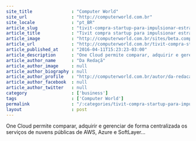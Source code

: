 ```yaml
---
site_title               : "Computer World"
site_url                 : "http://computerworld.com.br"
site_locale              : "pt_BR"
article_slug             : "tivit-compra-startup-para-impulsionar-estrategia-de-multicloud"
article_title            : "Tivit compra startup para impulsionar estratégia de multicloud"
article_image            : "http://computerworld.com.br/sites/beta.computerworld.com.br/files/news_articles/busca_devops_gestao.jpg"
article_url              : "http://computerworld.com.br/tivit-compra-startup-para-impulsionar-estrategia-de-multicloud"
article_published_at     : "2016-04-11T15:23:23-03:00"
article_description      : "One Cloud permite comparar, adquirir e gerenciar de forma centralizada os serviços de nuvens públicas de AWS, Azure e SoftLayer..."
article_author_name      : "Da Redaçã"
article_author_image     : null
article_author_biography : null
article_author_profile   : "http://computerworld.com.br/autor/da-redacao"
article_author_facebook  : null
article_author_twitter   : null
category                 : ['business']
tags                     : ['Computer World']
permalink                : "/:categories/tivit-compra-startup-para-impulsionar-estrategia-de-multicloud/"
layout                   : post
---
```


One Cloud permite comparar, adquirir e gerenciar de forma centralizada os serviços de nuvens públicas de AWS, Azure e SoftLayer...
